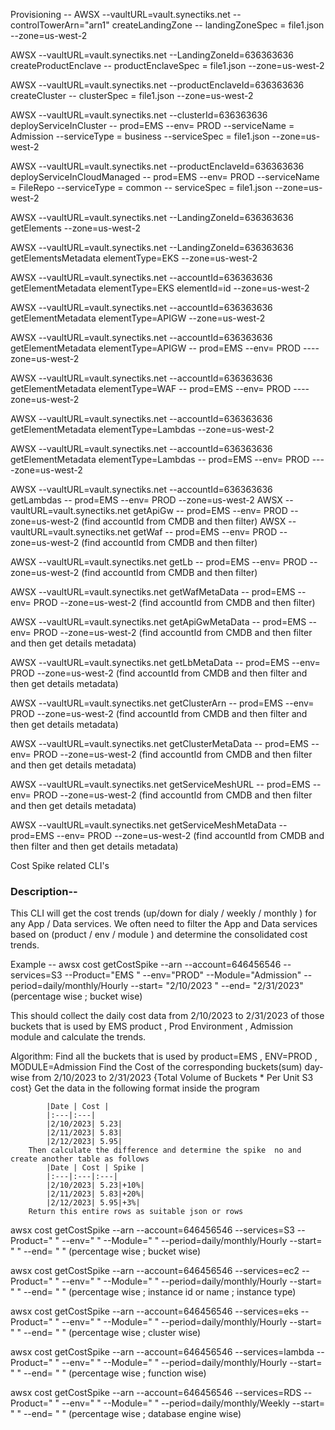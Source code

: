 Provisioning --
AWSX --vaultURL=vault.synectiks.net --controlTowerArn="arn1" createLandingZone  -- landingZoneSpec = file1.json --zone=us-west-2

AWSX --vaultURL=vault.synectiks.net --LandingZoneId=636363636 createProductEnclave  -- productEnclaveSpec = file1.json --zone=us-west-2

AWSX --vaultURL=vault.synectiks.net --productEnclaveId=636363636 createCluster  -- clusterSpec = file1.json --zone=us-west-2

AWSX --vaultURL=vault.synectiks.net --clusterId=636363636 deployServiceInCluster  -- prod=EMS --env= PROD --serviceName = Admission 
--serviceType = business --serviceSpec = file1.json --zone=us-west-2

AWSX --vaultURL=vault.synectiks.net --productEnclaveId=636363636 deployServiceInCloudManaged  -- prod=EMS --env= PROD --serviceName = FileRepo --serviceType = common -- serviceSpec = file1.json --zone=us-west-2


AWSX --vaultURL=vault.synectiks.net --LandingZoneId=636363636  getElements  --zone=us-west-2

AWSX --vaultURL=vault.synectiks.net --LandingZoneId=636363636  getElementsMetadata  elementType=EKS  --zone=us-west-2

AWSX --vaultURL=vault.synectiks.net --accountId=636363636  getElementMetadata  elementType=EKS  elementId=id --zone=us-west-2

AWSX --vaultURL=vault.synectiks.net --accountId=636363636  getElementMetadata  elementType=APIGW --zone=us-west-2

AWSX --vaultURL=vault.synectiks.net --accountId=636363636  getElementMetadata  elementType=APIGW -- prod=EMS --env= PROD ----zone=us-west-2

AWSX --vaultURL=vault.synectiks.net --accountId=636363636  getElementMetadata  elementType=WAF -- prod=EMS --env= PROD ----zone=us-west-2

AWSX --vaultURL=vault.synectiks.net --accountId=636363636  getElementMetadata  elementType=Lambdas --zone=us-west-2

AWSX --vaultURL=vault.synectiks.net --accountId=636363636  getElementMetadata  elementType=Lambdas -- prod=EMS --env= PROD ----zone=us-west-2



AWSX --vaultURL=vault.synectiks.net --accountId=636363636  getLambdas -- prod=EMS --env= PROD --zone=us-west-2
AWSX --vaultURL=vault.synectiks.net getApiGw -- prod=EMS --env= PROD --zone=us-west-2 (find accountId from CMDB and then filter)
AWSX --vaultURL=vault.synectiks.net getWaf -- prod=EMS --env= PROD --zone=us-west-2 (find accountId from CMDB and then filter)

AWSX --vaultURL=vault.synectiks.net getLb -- prod=EMS --env= PROD --zone=us-west-2 (find accountId from CMDB and then filter)

AWSX --vaultURL=vault.synectiks.net getWafMetaData -- prod=EMS --env= PROD --zone=us-west-2 (find accountId from CMDB and then filter)

AWSX --vaultURL=vault.synectiks.net getApiGwMetaData -- prod=EMS --env= PROD --zone=us-west-2 (find accountId from CMDB and then filter and then get details metadata)

AWSX --vaultURL=vault.synectiks.net getLbMetaData -- prod=EMS --env= PROD --zone=us-west-2 (find accountId from CMDB and then filter and then get details metadata)

AWSX --vaultURL=vault.synectiks.net getClusterArn -- prod=EMS --env= PROD --zone=us-west-2 (find accountId from CMDB and then filter and then get details metadata)

AWSX --vaultURL=vault.synectiks.net getClusterMetaData -- prod=EMS --env= PROD --zone=us-west-2 (find accountId from CMDB and then filter and then get details metadata)

AWSX --vaultURL=vault.synectiks.net getServiceMeshURL -- prod=EMS --env= PROD --zone=us-west-2 (find accountId from CMDB and then filter and then get details metadata)

AWSX --vaultURL=vault.synectiks.net getServiceMeshMetaData -- prod=EMS --env= PROD --zone=us-west-2 (find accountId from CMDB and then filter and then get details metadata)


Cost Spike related CLI's

### Description--
This CLI will get the cost trends (up/down  for dialy / weekly / monthly ) for any App / Data services. We often need to filter the App and Data services based on (product / env / module ) and determine the consolidated cost trends.

Example -- 
    awsx cost getCostSpike --arn --account=646456546 --services=S3 --Product="EMS " --env="PROD" --Module="Admission" --period=daily/monthly/Hourly --start= "2/10/2023 " --end= "2/31/2023" (percentage wise ; bucket wise)

This should collect the daily cost data from 2/10/2023 to 2/31/2023 of those buckets that is used by EMS product , Prod Environment , Admission module and calculate the trends.

Algorithm:
    Find all the buckets that is used by product=EMS , ENV=PROD , MODULE=Admission
        Find the Cost of the corresponding buckets(sum) day-wise from 2/10/2023 to 2/31/2023
                {Total Volume of Buckets * Per Unit S3 cost}
        Get the data in the following format inside the program

            |Date | Cost | 
            |:---|:---|           
            |2/10/2023| 5.23|
            |2/11/2023| 5.83|   
            |2/12/2023| 5.95|
        Then calculate the difference and determine the spike  no and create another table as follows
            |Date | Cost | Spike | 
            |:---|:---|:---|
            |2/10/2023| 5.23|+10%|
            |2/11/2023| 5.83|+20%|   
            |2/12/2023| 5.95|+3%|
        Return this entire rows as suitable json or rows 

    
awsx cost getCostSpike --arn --account=646456546 --services=S3 --Product=" " --env=" " --Module=" " --period=daily/monthly/Hourly --start= " " --end= " " (percentage wise ; bucket wise)




awsx cost getCostSpike --arn --account=646456546 --services=ec2 --Product=" " --env=" " --Module=" " --period=daily/monthly/Hourly --start= " " --end= " " (percentage wise ; instance id or name ; instance type)


awsx cost getCostSpike --arn --account=646456546 --services=eks --Product=" " --env=" " --Module=" " --period=daily/monthly/Hourly --start= " " --end= " " (percentage wise ; cluster wise)


awsx cost getCostSpike --arn --account=646456546 --services=lambda --Product=" " --env=" " --Module=" " --period=daily/monthly/Hourly --start= " " --end= " " (percentage wise ; function wise)


awsx cost getCostSpike --arn --account=646456546 --services=RDS --Product=" " --env=" " --Module=" " --period=daily/monthly/Weekly --start= " " --end= " " (percentage wise ; database engine wise)


